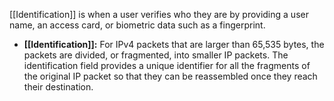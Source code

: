 [[Identification]] is when a user verifies who they are by providing a user name, an access card, or biometric data such as a fingerprint.

- **[[Identification]]:** For IPv4 packets that are larger than 65,535 bytes, the packets are divided, or fragmented, into smaller IP packets. The identification field provides a unique identifier for all the fragments of the original IP packet so that they can be reassembled once they reach their destination.